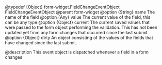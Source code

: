 @typedef {Object} form-widget.FieldChangeEventObject FieldChangeEventObject
@parent form-widget
@option {String} name The name of the field
@option {Any} value The current value of the field, this can be any type
@option {Object} current The current saved values that were passed to the form object performing the validation. This has not been updated yet from any form changes that occurred since the last submit
@option {Object} dirty An object consisting of the values of the fields that have changed since the last submit.

@description
This event object is dispatched whenever a field in a form changes
